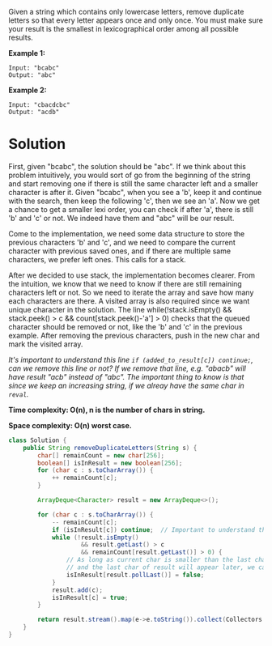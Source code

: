 Given a string which contains only lowercase letters, remove duplicate letters so that every letter appears once and only once. You must make sure your result is the smallest in lexicographical order among all possible results.

__Example 1:__

```
Input: "bcabc"
Output: "abc"
```

__Example 2:__

```
Input: "cbacdcbc"
Output: "acdb"
```

# Solution

First, given "bcabc", the solution should be "abc". If we think about this problem intuitively, you would sort of go from the beginning of the string and start removing one if there is still the same character left and a smaller character is after it. Given "bcabc", when you see a 'b', keep it and continue with the search, then keep the following 'c', then we see an 'a'. Now we get a chance to get a smaller lexi order, you can check if after 'a', there is still 'b' and 'c' or not. We indeed have them and "abc" will be our result.

Come to the implementation, we need some data structure to store the previous characters 'b' and 'c', and we need to compare the current character with previous saved ones, and if there are multiple same characters, we prefer left ones. This calls for a stack.

After we decided to use stack, the implementation becomes clearer. From the intuition, we know that we need to know if there are still remaining characters left or not. So we need to iterate the array and save how many each characters are there. A visited array is also required since we want unique character in the solution. The line while(!stack.isEmpty() && stack.peek() > c && count[stack.peek()-'a'] > 0) checks that the queued character should be removed or not, like the 'b' and 'c' in the previous example. After removing the previous characters, push in the new char and mark the visited array.

*It's important to understand this line ```if (added_to_result[c]) continue;```, can we remove this line or not?
If we remove that line, e.g. "abacb" will have result "acb" instead of "abc". The important thing to know is that since we keep an increasing string, if we alreay have the same char in ```reval```.* 

__Time complexity: O(n), n is the number of chars in string.__

__Space complexity: O(n) worst case.__

```java
class Solution {
    public String removeDuplicateLetters(String s) {
        char[] remainCount = new char[256];
        boolean[] isInResult = new boolean[256];
        for (char c : s.toCharArray()) {
            ++ remainCount[c];
        }

        ArrayDeque<Character> result = new ArrayDeque<>();

        for (char c : s.toCharArray()) {
            -- remainCount[c];
            if (isInResult[c]) continue;  // Important to understand this! e.g. "abacb"
            while (!result.isEmpty()
                    && result.getLast() > c
                    && remainCount[result.getLast()] > 0) {
                // As long as current char is smaller than the last char of current result
                // and the last char of result will appear later, we can safely pop the last char out
                isInResult[result.pollLast()] = false;
            }
            result.add(c);
            isInResult[c] = true;
        }

        return result.stream().map(e->e.toString()).collect(Collectors.joining());
    }
}
```
